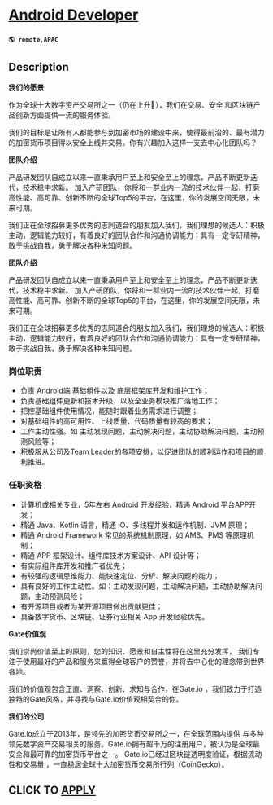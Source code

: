 # [Android Developer](https://www.remotewlb.com/apply/android-developer-134191)  
###  
#### `🌎 remote,APAC`  

## Description

 **我们的愿景**

作为全球⼗⼤数字资产交易所之⼀（仍在上升🚀），我们在交易、安全 和区块链产品创新⽅⾯提供⼀流的服务体验。

我们的⽬标是让所有⼈都能参与到加密市场的建设中来，使得最前沿的、最有潜⼒的加密货币项⽬得以安全上线并交易。你有兴趣加⼊这样⼀⽀去中⼼化团队吗？

  

 **团队介绍**

产品研发团队自成立以来一直秉承用户至上和安全至上的理念，产品不断更新迭代，技术稳中求新。 加入产研团队，你将和一群业内一流的技术伙伴一起，打磨高性能、高可靠、创新不断的全球Top5的平台，在这里，你的发展空间无限，未来可期。

我们正在全球招募更多优秀的志同道合的朋友加入我们，我们理想的候选人：积极主动，逻辑能力较好，有着良好的团队合作和沟通协调能力；具有一定专研精神，敢于挑战自我，勇于解决各种未知问题。

  

 **团队介绍**

产品研发团队自成立以来一直秉承用户至上和安全至上的理念，产品不断更新迭代，技术稳中求新。 加入产研团队，你将和一群业内一流的技术伙伴一起，打磨高性能、高可靠、创新不断的全球Top5的平台，在这里，你的发展空间无限，未来可期。

我们正在全球招募更多优秀的志同道合的朋友加入我们，我们理想的候选人：积极主动，逻辑能力较好，有着良好的团队合作和沟通协调能力；具有一定专研精神，敢于挑战自我，勇于解决各种未知问题。

  

### 岗位职责

* 负责 Android端 基础组件以及 底层框架库开发和维护工作；
* 负责基础组件更新和技术升级，以及全业务模块推广落地工作；
* 把控基础组件使用情况，能随时跟着业务需求进行调整；
* 对基础组件的高可用性、上线质量、代码质量有较高的要求；
* 工作主动性强。如 主动发现问题，主动解决问题，主动协助解决问题，主动预测风险等；
* 积极服从公司及Team Leader的各项安排，以促进团队的顺利运作和项目的顺利推进。

  

  

### 任职资格

* 计算机或相关专业，5年左右 Android 开发经验，精通 Android 平台APP开发；
* 精通 Java、Kotlin 语言，精通 IO、多线程并发和运作机制、JVM 原理；
* 精通 Android Framework 常见的系统机制原理，如 AMS、PMS 等原理机制；
* 精通 APP 框架设计、组件库技术方案设计、API 设计等；
* 有实际组件库开发和推广者优先；
* 有较强的逻辑思维能力、能快速定位、分析、解决问题的能力；
* 具有良好的工作主动性。如：主动发现问题，主动解决问题，主动协助解决问题，主动预测风险；
* 有开源项目或者为某开源项目做出贡献更佳；
* 具备数字货币、区块链、证券行业相关 App 开发经验优先。

  

  

 **Gate价值观**

我们崇尚价值⾄上的原则，您的知识、愿景和⾃主性将在这⾥充分发挥， 我们专注于使⽤最好的产品和服务来赢得全球客户的赞誉，并将去中⼼化的理念带到世界各地。

我们的价值观包含正直、洞察、创新、求知与合作，在Gate.io ，我们致⼒于打造独特的Gate风格，并寻找与Gate.io价值观相契合的你。

  

 **我们的公司**

Gate.io成⽴于2013年，是领先的加密货币交易所之⼀，在全球范围内提供 与多种领先数字资产交易相关的服务。Gate.io拥有超千万的注册⽤户，被认为是全球最安全和最可靠的加密货币平台之⼀。 Gate.io已经过区块链透明度验证，根据流动性和交易量 ，⼀直稳居全球⼗⼤加密货币交易所⾏列（CoinGecko）。

  
## CLICK TO [APPLY](https://www.remotewlb.com/apply/android-developer-134191)

